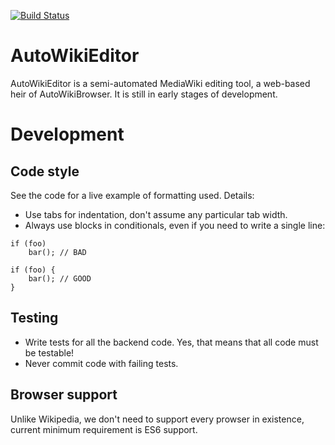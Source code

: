 [![Build Status](https://travis-ci.org/MaxSem/AutoWikiEditor.svg?branch=master)](https://travis-ci.org/MaxSem/AutoWikiEditor)

# AutoWikiEditor

AutoWikiEditor is a semi-automated MediaWiki editing tool, a web-based heir of AutoWikiBrowser. It is still in early stages of development.

# Development

## Code style

See the code for a live example of formatting used. Details:
* Use tabs for indentation, don't assume any particular tab width.
* Always use blocks in conditionals, even if you need to write a single line:
```lang=js
if (foo)
    bar(); // BAD

if (foo) {
    bar(); // GOOD
}
```

## Testing
* Write tests for all the backend code. Yes, that means that all code must be testable!
* Never commit code with failing tests.

## Browser support
Unlike Wikipedia, we don't need to support every prowser in existence, current minimum requirement is ES6 support.
